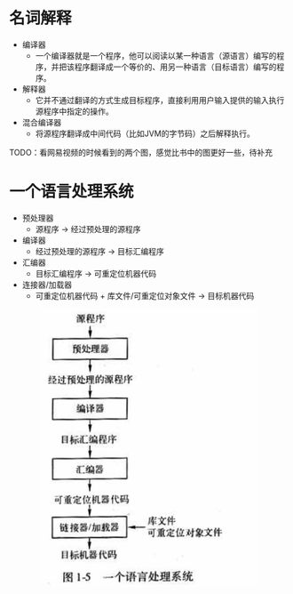 
# 名词解释

* 编译器
    - 一个编译器就是一个程序，他可以阅读以某一种语言（源语言）编写的程序，并把该程序翻译成一个等价的、用另一种语言（目标语言）编写的程序。
* 解释器
    - 它并不通过翻译的方式生成目标程序，直接利用用户输入提供的输入执行源程序中指定的操作。
* 混合编译器
    - 将源程序翻译成中间代码（比如JVM的字节码）之后解释执行。

TODO：看网易视频的时候看到的两个图，感觉比书中的图更好一些，待补充

# 一个语言处理系统

* 预处理器
    - 源程序 -> 经过预处理的源程序
* 编译器
    - 经过预处理的源程序 -> 目标汇编程序
* 汇编器
    - 目标汇编程序 -> 可重定位机器代码
* 连接器/加载器
    - 可重定位机器代码 + 库文件/可重定位对象文件 -> 目标机器代码

<div align=center><img alt="图1.5-一个语言处理系统.jpg" src="图1.5-一个语言处理系统.jpg" height="500"/></div>
